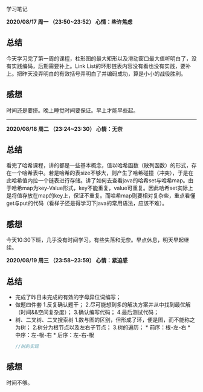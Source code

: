 学习笔记

__2020/08/17 周一 （23:50~23:52） 心情：些许焦虑__
## 总结
今天学习完了第一周的课程，柱形图的最大矩形以及滑动窗口最大值听明白了，没有实践编码，后期需要补上。Link List的环形链表内容没有看也没有实践，要补上。把昨天没弄明白的有效括号弄明白了并编码成功，算是小小的战役胜利。
## 感想  
时间还是要挤。晚上睡觉时间要保证。早上才能早些起。

***

__2020/08/18 周二 （23:24~23:30） 心情：无奈__
## 总结
看完了哈希课程，讲的都是一些基本概念，值以哈希函数（散列函数）的形式，存在一个哈希表中。若是哈希的表size不够大，则产生了哈希碰撞（冲突），于是在此哈希值内拉一个链表进行存储。讲了如何去查看java的哈希set与哈希map。由于哈希map为key-Value形式，key不能重复，value可重复。因此哈希set实际上是将值存放在map的key上，保证不重复。而哈希map则要相对复杂些，重点看懂get与put的代码（看样子还是得学习下java的常用语法，应该不难）。
## 感想
今天10:30下班，几乎没有时间学习。有些失落和无奈。早点休息，明天早起继续。

__2020/08/19 周三 （23:58~23:59） 心情：紧迫感__
## 总结
* 完成了昨日未完成的有效的字母异位词编写；
* 做题四件套
    1.反复确认题干；
    2.尽可能想到多的解决方案并从中找到最优解（时间&&空间复杂度）；
    3.确认编写代码；
    4.最后测试代码；
* 树、二叉树、二叉搜索树
    1.数与图的区别，但形成了环，便是图，而不能称之为树；
    2.树分为根节点以及左右子节点；
    3.树的遍历；
	    * 前序：根-左-右
		* 中序：左-根-右
		* 后序：左-右-根
	```C++
	//树的实现
	```
## 感想
时间不够。